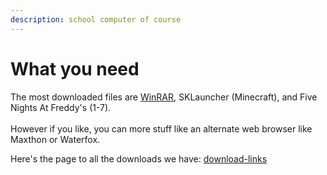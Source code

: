 ```yaml
---
description: school computer of course
---
```


# What you need

The most downloaded files are [WinRAR](https://gitlab.com/fozalors/fountaine/-/raw/main/winrar.zip?ref\_type=heads), SKLauncher (Minecraft), and Five Nights At Freddy's (1-7).\
\
However if you like, you can more stuff like an alternate web browser like Maxthon or Waterfox.

Here's the page to all the downloads we have: [download-links](../download-links/ "mention")

